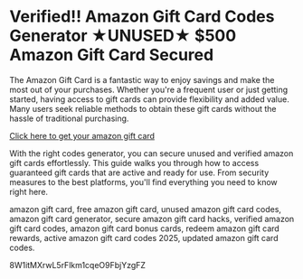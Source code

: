 # Verified!! Amazon Gift Card Codes Generator ★UNUSED★ $500 Amazon Gift Card Secured

The Amazon Gift Card is a fantastic way to enjoy savings and make the most out of your purchases. Whether you're a frequent user or just getting started, having access to gift cards can provide flexibility and added value. Many users seek reliable methods to obtain these gift cards without the hassle of traditional purchasing.

[Click here to get your amazon gift card](https://pollosgifts.com/amazon/)

With the right codes generator, you can secure unused and verified amazon gift cards effortlessly. This guide walks you through how to access guaranteed gift cards that are active and ready for use. From security measures to the best platforms, you'll find everything you need to know right here.

amazon gift card, free amazon gift card, unused amazon gift card codes, amazon gift card generator, secure amazon gift card hacks, verified amazon gift card codes, amazon gift card bonus cards, redeem amazon gift card rewards, active amazon gift card codes 2025, updated amazon gift card codes.

8W1itMXrwL5rFlkm1cqeO9FbjYzgFZ
